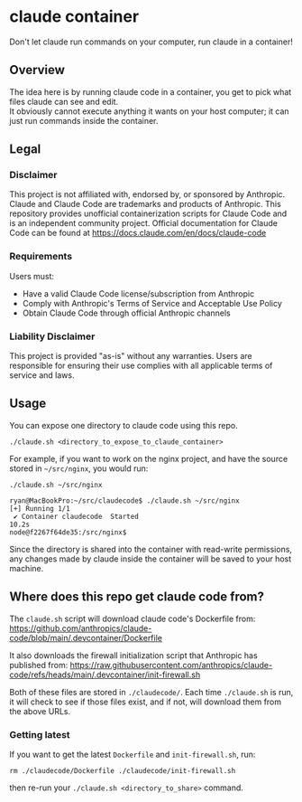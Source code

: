 # claude container

Don't let claude run commands on your computer, run claude in a container!

## Overview

The idea here is by running claude code in a container, you get to pick what files claude can see and edit.  
It obviously cannot execute anything it wants on your host computer; it can just run commands inside the container.

## Legal

### Disclaimer

This project is not affiliated with, endorsed by, or sponsored by Anthropic. Claude and Claude Code are trademarks 
and products of Anthropic. This repository provides unofficial containerization scripts for Claude Code and is an 
independent community project.  Official documentation for Claude Code can be found at https://docs.claude.com/en/docs/claude-code

### Requirements

Users must:
- Have a valid Claude Code license/subscription from Anthropic
- Comply with Anthropic's Terms of Service and Acceptable Use Policy
- Obtain Claude Code through official Anthropic channels

### Liability Disclaimer

This project is provided "as-is" without any warranties. Users are responsible for ensuring their use complies with all applicable terms of service and laws.

## Usage

You can expose one directory to claude code using this repo. 

```
./claude.sh <directory_to_expose_to_claude_container>
```

For example, if you want to work on the nginx project, and have the source stored in `~/src/nginx`,
you would run:

```
./claude.sh ~/src/nginx
```

```
ryan@MacBookPro:~/src/claudecode$ ./claude.sh ~/src/nginx
[+] Running 1/1
 ✔ Container claudecode  Started                                                                                                   10.2s
node@f2267f64de35:/src/nginx$
```

Since the directory is shared into the container with read-write permissions, any changes
made by claude inside the container will be saved to your host machine.


## Where does this repo get claude code from?

The `claude.sh` script will download claude code's Dockerfile from:
https://github.com/anthropics/claude-code/blob/main/.devcontainer/Dockerfile

It also downloads the firewall initialization script that Anthropic has published from:
https://raw.githubusercontent.com/anthropics/claude-code/refs/heads/main/.devcontainer/init-firewall.sh

Both of these files are stored in `./claudecode/`.  Each time `./claude.sh` is run, it will check
to see if those files exist, and if not, will download them from the above URLs.

### Getting latest 

If you want to get the latest `Dockerfile` and `init-firewall.sh`, run:

```
rm ./claudecode/Dockerfile ./claudecode/init-firewall.sh
```

then re-run your `./claude.sh <directory_to_share>` command.


